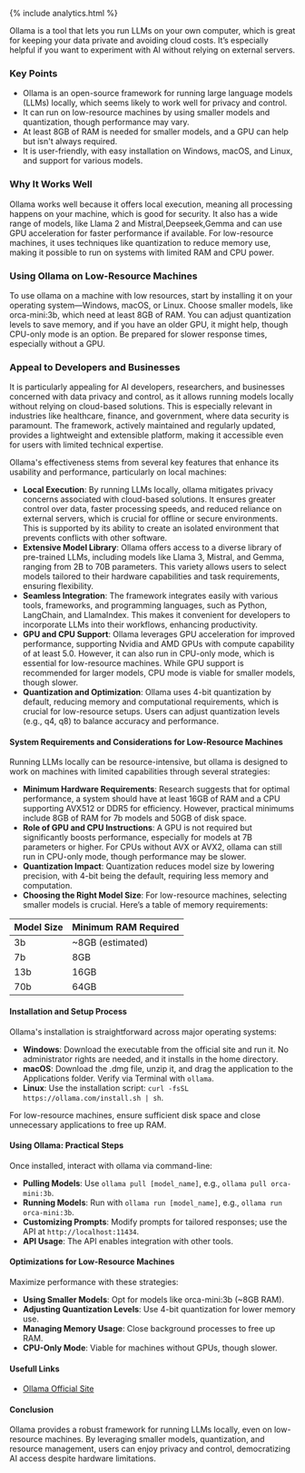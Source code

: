 {% include analytics.html %}

Ollama is a tool that lets you run LLMs on your own computer, which is great for keeping your data private and avoiding cloud costs. It’s especially helpful if you want to experiment with AI without relying on external servers.

### Key Points
- Ollama is an open-source framework for running large language models (LLMs) locally, which seems likely to work well for privacy and control.
- It can run on low-resource machines by using smaller models and quantization, though performance may vary.
- At least 8GB of RAM is needed for smaller models, and a GPU can help but isn't always required.
- It is user-friendly, with easy installation on Windows, macOS, and Linux, and support for various models.

### Why It Works Well
Ollama works well because it offers local execution, meaning all processing happens on your machine, which is good for security. It also has a wide range of models, like Llama 2 and Mistral,Deepseek,Gemma and can use GPU acceleration for faster performance if available. For low-resource machines, it uses techniques like quantization to reduce memory use, making it possible to run on systems with limited RAM and CPU power.

### Using Ollama on Low-Resource Machines
To use ollama on a machine with low resources, start by installing it on your operating system—Windows, macOS, or Linux. Choose smaller models, like orca-mini:3b, which need at least 8GB of RAM. You can adjust quantization levels to save memory, and if you have an older GPU, it might help, though CPU-only mode is an option. Be prepared for slower response times, especially without a GPU.

### Appeal to Developers and Businesses
It is particularly appealing for AI developers, researchers, and businesses concerned with data privacy and control, as it allows running models locally without relying on cloud-based solutions. This is especially relevant in industries like healthcare, finance, and government, where data security is paramount. The framework, actively maintained and regularly updated, provides a lightweight and extensible platform, making it accessible even for users with limited technical expertise.

Ollama's effectiveness stems from several key features that enhance its usability and performance, particularly on local machines:

- **Local Execution**: By running LLMs locally, ollama mitigates privacy concerns associated with cloud-based solutions. It ensures greater control over data, faster processing speeds, and reduced reliance on external servers, which is crucial for offline or secure environments. This is supported by its ability to create an isolated environment that prevents conflicts with other software.
- **Extensive Model Library**: Ollama offers access to a diverse library of pre-trained LLMs, including models like Llama 3, Mistral, and Gemma, ranging from 2B to 70B parameters. This variety allows users to select models tailored to their hardware capabilities and task requirements, ensuring flexibility.
- **Seamless Integration**: The framework integrates easily with various tools, frameworks, and programming languages, such as Python, LangChain, and LlamaIndex. This makes it convenient for developers to incorporate LLMs into their workflows, enhancing productivity.
- **GPU and CPU Support**: Ollama leverages GPU acceleration for improved performance, supporting Nvidia and AMD GPUs with compute capability of at least 5.0. However, it can also run in CPU-only mode, which is essential for low-resource machines. While GPU support is recommended for larger models, CPU mode is viable for smaller models, though slower.
- **Quantization and Optimization**: Ollama uses 4-bit quantization by default, reducing memory and computational requirements, which is crucial for low-resource setups. Users can adjust quantization levels (e.g., q4, q8) to balance accuracy and performance.

#### System Requirements and Considerations for Low-Resource Machines
Running LLMs locally can be resource-intensive, but ollama is designed to work on machines with limited capabilities through several strategies:

- **Minimum Hardware Requirements**: Research suggests that for optimal performance, a system should have at least 16GB of RAM and a CPU supporting AVX512 or DDR5 for efficiency. However, practical minimums include 8GB of RAM for 7b models and 50GB of disk space.
- **Role of GPU and CPU Instructions**: A GPU is not required but significantly boosts performance, especially for models at 7B parameters or higher. For CPUs without AVX or AVX2, ollama can still run in CPU-only mode, though performance may be slower.
- **Quantization Impact**: Quantization reduces model size by lowering precision, with 4-bit being the default, requiring less memory and computation.
- **Choosing the Right Model Size**: For low-resource machines, selecting smaller models is crucial. Here’s a table of memory requirements:

| Model Size | Minimum RAM Required |
|------------|---------------------|
| 3b         | ~8GB (estimated)    |
| 7b         | 8GB                 |
| 13b        | 16GB                |
| 70b        | 64GB                |

#### Installation and Setup Process
Ollama's installation is straightforward across major operating systems:

- **Windows**: Download the executable from the official site and run it. No administrator rights are needed, and it installs in the home directory.
- **macOS**: Download the .dmg file, unzip it, and drag the application to the Applications folder. Verify via Terminal with `ollama`.
- **Linux**: Use the installation script: `curl -fsSL https://ollama.com/install.sh | sh`.

For low-resource machines, ensure sufficient disk space and close unnecessary applications to free up RAM.

#### Using Ollama: Practical Steps
Once installed, interact with ollama via command-line:

- **Pulling Models**: Use `ollama pull [model_name]`, e.g., `ollama pull orca-mini:3b`.
- **Running Models**: Run with `ollama run [model_name]`, e.g., `ollama run orca-mini:3b`.
- **Customizing Prompts**: Modify prompts for tailored responses; use the API at `http://localhost:11434`.
- **API Usage**: The API enables integration with other tools.

#### Optimizations for Low-Resource Machines
Maximize performance with these strategies:

- **Using Smaller Models**: Opt for models like orca-mini:3b (~8GB RAM).
- **Adjusting Quantization Levels**: Use 4-bit quantization for lower memory use.
- **Managing Memory Usage**: Close background processes to free up RAM.
- **CPU-Only Mode**: Viable for machines without GPUs, though slower.

#### Usefull Links
- [Ollama Official Site](https://ollama.com/)


#### Conclusion
Ollama provides a robust framework for running LLMs locally, even on low-resource machines. By leveraging smaller models, quantization, and resource management, users can enjoy privacy and control, democratizing AI access despite hardware limitations.
